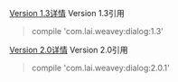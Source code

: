
[Version 1.3详情](https://weavey.github.io/2016/09/07/%E7%9B%B4%E6%8E%A5%E6%8B%BF%E5%8E%BB%E7%94%A8%E4%B9%8BDialog/)
Version 1.3引用
> compile 'com.lai.weavey:dialog:1.3'

[Version 2.0详情](https://weavey.github.io/2016/12/28/%E7%9B%B4%E6%8E%A5%E6%8B%BF%E5%8E%BB%E7%94%A8%E4%B9%8BDialog2/)
Version 2.0引用
> compile 'com.lai.weavey:dialog:2.0.1'




